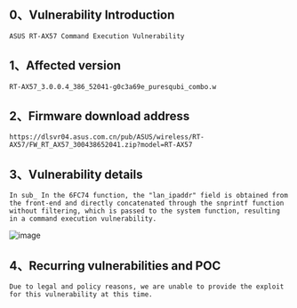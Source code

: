 ## 0、Vulnerability Introduction

```
ASUS RT-AX57 Command Execution Vulnerability
```

## 1、Affected version

```
RT-AX57_3.0.0.4_386_52041-g0c3a69e_puresqubi_combo.w
```

## 2、Firmware download address

```
https://dlsvr04.asus.com.cn/pub/ASUS/wireless/RT-AX57/FW_RT_AX57_300438652041.zip?model=RT-AX57
```

## 3、Vulnerability details

```
In sub_ In the 6FC74 function, the "lan_ipaddr" field is obtained from the front-end and directly concatenated through the snprintf function without filtering, which is passed to the system function, resulting in a command execution vulnerability.
```

![image](https://github.com/XYIYM/Digging/blob/main/ASUS/RT-AX57/1/upload/image-20231028183439484.png)

## 4、Recurring vulnerabilities and POC

```
Due to legal and policy reasons, we are unable to provide the exploit for this vulnerability at this time.
```
